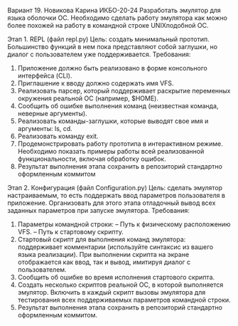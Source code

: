 Вариант 19. Новикова Карина ИКБО-20-24
Разработать эмулятор для языка оболочки ОС. Необходимо сделать работу
эмулятора как можно более похожей на работу в командной строке UNIXподобной ОС.

Этап 1. REPL (файл repl.py)
Цель: создать минимальный прототип. Большинство функций в нем пока
представляют собой заглушки, но диалог с пользователем уже поддерживается.
Требования:
1. Приложение должно быть реализовано в форме консольного интерфейса
(CLI).
2. Приглашение к вводу должно содержать имя VFS.
3. Реализовать парсер, который поддерживает раскрытие переменных
окружения реальной ОС (например, $HOME).
4. Сообщить об ошибке выполнения команд (неизвестная команда, неверные
аргументы).
5. Реализовать команды-заглушки, которые выводят свое имя и аргументы: ls,
cd.
6. Реализовать команду exit.
7. Продемонстрировать работу прототипа в интерактивном режиме.
Необходимо показать примеры работы всей реализованной
функциональности, включая обработку ошибок.
8. Результат выполнения этапа сохранить в репозиторий стандартно
оформленным коммитом

Этап 2. Конфигурация (файл Configuration.py)
Цель: сделать эмулятор настраиваемым, то есть поддержать ввод параметров
пользователя в приложение. Организовать для этого этапа отладочный вывод всех
заданных параметров при запуске эмулятора.
Требования:
1. Параметры командной строки:
– Путь к физическому расположению VFS.
– Путь к стартовому скрипту.
2. Стартовый скрипт для выполнения команд эмулятора: поддерживает
комментарии (используйте синтаксис из вашего языка реализации). При
выполнении скрипта на экране отображается как ввод, так и вывод,
имитируя диалог с пользователем.
3. Сообщить об ошибке во время исполнения стартового скрипта.
4. Создать несколько скриптов реальной ОС, в которой выполняется эмулятор.
Включить в каждый скрипт вызовы эмулятора для тестирования всех
поддерживаемых параметров командной строки.
5. Результат выполнения этапа сохранить в репозиторий стандартно
оформленным коммитом.
